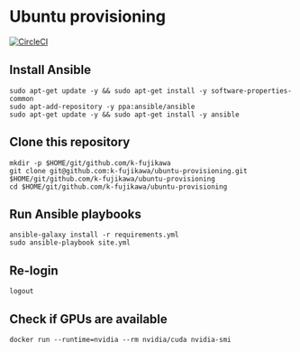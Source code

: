 # Ubuntu provisioning

[![CircleCI](https://circleci.com/gh/k-fujikawa/ubuntu-provisioning.svg?style=shield)](https://circleci.com/gh/k-fujikawa/ubuntu-provisioning)

## Install Ansible

```
sudo apt-get update -y && sudo apt-get install -y software-properties-common
sudo apt-add-repository -y ppa:ansible/ansible
sudo apt-get update -y && sudo apt-get install -y ansible
```

## Clone this repository

```
mkdir -p $HOME/git/github.com/k-fujikawa
git clone git@github.com:k-fujikawa/ubuntu-provisioning.git $HOME/git/github.com/k-fujikawa/ubuntu-provisioning
cd $HOME/git/github.com/k-fujikawa/ubuntu-provisioning
```

## Run Ansible playbooks

```
ansible-galaxy install -r requirements.yml
sudo ansible-playbook site.yml
```

## Re-login

```
logout
```

## Check if GPUs are available

```
docker run --runtime=nvidia --rm nvidia/cuda nvidia-smi
```
